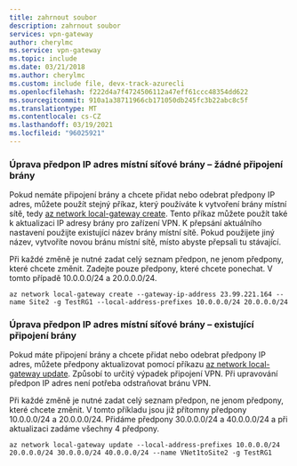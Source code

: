 ```yaml
---
title: zahrnout soubor
description: zahrnout soubor
services: vpn-gateway
author: cherylmc
ms.service: vpn-gateway
ms.topic: include
ms.date: 03/21/2018
ms.author: cherylmc
ms.custom: include file, devx-track-azurecli
ms.openlocfilehash: f222d4a7f4724506112a47eff61ccc48354dd622
ms.sourcegitcommit: 910a1a38711966cb171050db245fc3b22abc8c5f
ms.translationtype: MT
ms.contentlocale: cs-CZ
ms.lasthandoff: 03/19/2021
ms.locfileid: "96025921"
---
```

### <a name="to-modify-local-network-gateway-ip-address-prefixes---no-gateway-connection"></a><a name="noconnection"></a>Úprava předpon IP adres místní síťové brány – žádné připojení brány

Pokud nemáte připojení brány a chcete přidat nebo odebrat předpony IP adres, můžete použít stejný příkaz, který používáte k vytvoření brány místní sítě, tedy [az network local-gateway create](/cli/azure/network/local-gateway). Tento příkaz můžete použít také k aktualizaci IP adresy brány pro zařízení VPN. K přepsání aktuálního nastavení použijte existující název brány místní sítě. Pokud použijete jiný název, vytvoříte novou bránu místní sítě, místo abyste přepsali tu stávající.

Při každé změně je nutné zadat celý seznam předpon, ne jenom předpony, které chcete změnit. Zadejte pouze předpony, které chcete ponechat. V tomto případě 10.0.0.0/24 a 20.0.0.0/24.

```azurecli
az network local-gateway create --gateway-ip-address 23.99.221.164 --name Site2 -g TestRG1 --local-address-prefixes 10.0.0.0/24 20.0.0.0/24
```

### <a name="to-modify-local-network-gateway-ip-address-prefixes---existing-gateway-connection"></a><a name="withconnection"></a>Úprava předpon IP adres místní síťové brány – existující připojení brány

Pokud máte připojení brány a chcete přidat nebo odebrat předpony IP adres, můžete předpony aktualizovat pomocí příkazu [az network local-gateway update](/cli/azure/network/local-gateway). Způsobí to určitý výpadek připojení VPN. Při upravování předpon IP adres není potřeba odstraňovat bránu VPN.

Při každé změně je nutné zadat celý seznam předpon, ne jenom předpony, které chcete změnit. V tomto příkladu jsou již přítomny předpony 10.0.0.0/24 a 20.0.0.0/24. Přidáme předpony 30.0.0.0/24 a 40.0.0.0/24 a při aktualizaci zadáme všechny 4 předpony.

```azurecli
az network local-gateway update --local-address-prefixes 10.0.0.0/24 20.0.0.0/24 30.0.0.0/24 40.0.0.0/24 --name VNet1toSite2 -g TestRG1
```